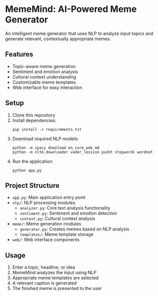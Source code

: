 # MemeMind: AI-Powered Meme Generator

An intelligent meme generator that uses NLP to analyze input topics and generate relevant, contextually appropriate memes.

## Features

- Topic-aware meme generation
- Sentiment and emotion analysis
- Cultural context understanding
- Customizable meme templates
- Web interface for easy interaction

## Setup

1. Clone this repository
2. Install dependencies:
   ```
   pip install -r requirements.txt
   ```
3. Download required NLP models:
   ```
   python -m spacy download en_core_web_md
   python -m nltk.downloader vader_lexicon punkt stopwords wordnet
   ```
4. Run the application:
   ```
   python app.py
   ```

## Project Structure

- `app.py`: Main application entry point
- `nlp/`: NLP processing modules
  - `analyzer.py`: Core text analysis functionality
  - `sentiment.py`: Sentiment and emotion detection
  - `context.py`: Cultural context analysis
- `meme/`: Meme generation modules
  - `generator.py`: Creates memes based on NLP analysis
  - `templates/`: Meme template storage
- `web/`: Web interface components

## Usage

1. Enter a topic, headline, or idea
2. MemeMind analyzes the input using NLP
3. Appropriate meme templates are selected
4. A relevant caption is generated
5. The finished meme is presented to the user 